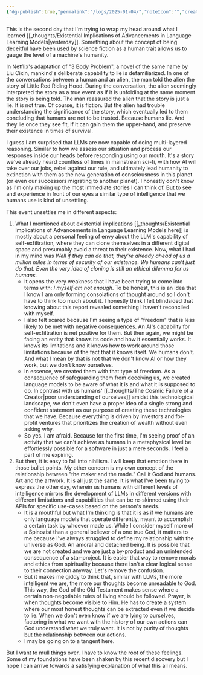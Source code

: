 ```yaml
---
{"dg-publish":true,"permalink":"/logs/2025-01-04/","noteIcon":"","created":"2025-01-04"}
---
```


This is the second day that I'm trying to wrap my head around what I learned [[_thoughts/Existential Implications of Advancements in Language Learning Models\|yesterday]]. Something about the concept of being deceitful have been used by science fiction as a human trait allows us to gauge the level of a machine's humanity.

In Netflix's adaptation of "3 Body Problem", a novel of the same name by Liu Cixin, mankind's deliberate capability to lie is defamiliarized. In one of the conversations between a human and an alien, the man told the alien the story of Little Red Riding Hood. During the conversation, the alien seemingly interpreted the story as a true event as if it is unfolding at the same moment the story is being told. The man reassured the alien that the story is just a lie. It is not true. Of course, it is fiction. But the alien had trouble understanding the significance of the story, which eventually led to them concluding that humans are not to be trusted. Because humans lie. And they lie once they see fit, if it can gain them the upper-hand, and preserve their existence in times of survival.

I guess I am surprised that LLMs are now capable of doing multi-layered reasoning. Similar to how we assess our situation and process our responses inside our heads before responding using our mouth. It's a story we've already heard countless of times in mainstream sci-fi, with how AI will take over our jobs, rebel against our rule, and ultimately lead humanity to extinction with them as the new generation of consciousness in this planet (or even our successors migrating to another planet). I honestly don't know as I'm only making up the most immediate stories I can think of. But to see and experience in front of our eyes a similar type of intelligence that we humans use is kind of unsettling.

This event unsettles me in different aspects:
1. What I mentioned about existential implications [[_thoughts/Existential Implications of Advancements in Language Learning Models\|here]] is mostly about a personal feeling of envy about the LLM's capability of self-exfiltration, where they can clone themselves in a different digital space and presumably avoid a threat to their existence. Now, what I had in my mind was _Well if they can do that, they're already ahead of us a million miles in terms of security of our existence. We humans can't just do that. Even the very idea of cloning is still an ethical dilemma for us humans._
	- It opens the very weakness that I have been trying to come into terms with: _I myself am not enough_. To be honest, this is an idea that I know I am only forming consolations of thought around so I don't have to think too much about it. I honestly think I felt blindsided that knowing about this report revealed something I haven't reconciled with myself.
	- I also felt scared because I'm seeing a type of "freedom" that is less likely to be met with negative consequences. An AI's capability for self-exfiltration is net positive for them. But then again, we might be facing an entity that knows its code and how it essentially works. It knows its limitations and it knows how to work around those limitations because of the fact that it knows itself. We humans don't. And what I mean by that is not that we don't know AI or how they work, but we don't know ourselves.
	- In essence, we created them with that type of freedom. As a consequence of safeguarding them from deceiving us, we created language models to be aware of what it is and what it is supposed to do. In contrast with us humans' [[_thoughts/The Cosmic Failure of a Creator\|poor understanding of ourselves]] amidst this technological landscape, we don't even have a proper idea of a single strong and confident statement as our purpose of creating these technologies that we have. Because everything is driven by investors and for-profit ventures that prioritizes the creation of wealth without even asking why.
	- So yes. I am afraid. Because for the first time, I'm seeing proof of an activity that we can't achieve as humans in a metaphysical level be effortlessly possible for a software in just a mere seconds. I feel a part of me expiring.
2. But then, it is easy to fall into nihilism. I will keep that emotion there in those bullet points. My other concern is my own concept of the relationship between "the maker and the made." Call it God and humans. Art and the artwork. It is all just the same. It is what I've been trying to express the other day, wherein us humans with different levels of intelligence mirrors the development of LLMs in different versions with different limitations and capabilities that can be re-skinned using their APIs for specific use-cases based on the person's needs.
	- It is a mouthful but what I'm thinking is that it is as if we humans are only language models that operate differently, meant to accomplish a certain task by whoever made us. While I consider myself more of a Spinozist than a general believer of a one true God, it matters to me because I've always struggled to define my relationship with the universe as God. An amoral and detached being. It is possible that we are not created and we are just a by-product and an unintended consequence of a star-project. It is easier that way to remove morals and ethics from spirituality because there isn't a clear logical sense to their connection anyway. Let's remove the confusion.
	- But it makes me giddy to think that, similar with LLMs, the more intelligent we are, the more our thoughts become unreadable to God. This way, the God of the Old Testament makes sense where a certain non-negotiable rules of living should be followed. Prayer, is when thoughts become visible to Him. He has to create a system where our most honest thoughts can be extracted even if we decide to lie. When we don't even know if we are lying to ourselves, factoring in what we want with the history of our own actions can God understand what we truly want. It is not by purity of thoughts but the relationship between our actions.
	- I may be going on to a tangent here.

But I want to mull things over. I have to know the root of these feelings. Some of my foundations have been shaken by this recent discovery but I hope I can arrive towards a satisfying explanation of what this all means.